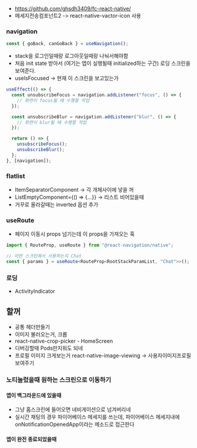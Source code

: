 - https://github.com/ghsdh3409/fc-react-native/
- 메세지전송컴포넌트2 -> react-native-vactor-icon 사용

### navigation

```ts
const { goBack, canGoBack } = useNavigation();
```

- stack을 로그인일때랑 로그아웃일때랑 나눠서해야함
- 처음 init state 받아서 (여기는 앱이 실행될때 initialized하는 구간) 로딩 스크린을 보여준다.
- useIsFocused -> 현재 이 스크린을 보고있는가

```js
useEffect(() => {
  const unsubscribeFocus = navigation.addListener("focus", () => {
    // 화면이 focus될 때 수행할 작업
  });

  const unsubscribeBlur = navigation.addListener("blur", () => {
    // 화면이 blur될 때 수행할 작업
  });

  return () => {
    unsubscribeFocus();
    unsubscribeBlur();
  };
}, [navigation]);
```

### flatlist

- ItemSeparatorComponent -> 각 개체사이에 넣을 꺼
- ListEmptyComponent={() => {...}} -> 리스트 비어있을때
- 거꾸로 올라갈때는 inverted 옵션 추가

### useRoute

- 페이지 이동시 props 넘기는데 이 props을 가져오는 훅

```ts
import { RouteProp, useRoute } from "@react-navigation/native";

// 어떤 스크린에서 사용하는지 Chat
const { params } = useRoute<RouteProp<RootStackParamList, "Chat">>();
```

### 로딩

- ActivityIndicator

## 할꺼

- 공통 헤더만들기
- 이미지 불러오는거, 크롭
- react-native-crop-picker - HomeScreen
- 디버깅할때 Pods만지워도 되네
- 프로필 이미지 크게보는거 react-native-image-viewing -> 사용자이미지프로필보여주기

### 노티눌렀을때 원하는 스크린으로 이동하기

#### 앱이 백그라운드에 있을때

- 그냥 홈스크린에 들어오면 네비게이션으로 넘겨버리네
- 실시간 채팅의 경우 파이어베이스 메세지를 쓰는데, 파이어베이스 메세지내에 onNotificationOpenedApp이라는 메소드로 접근한다

#### 앱이 완전 종료되었을때
